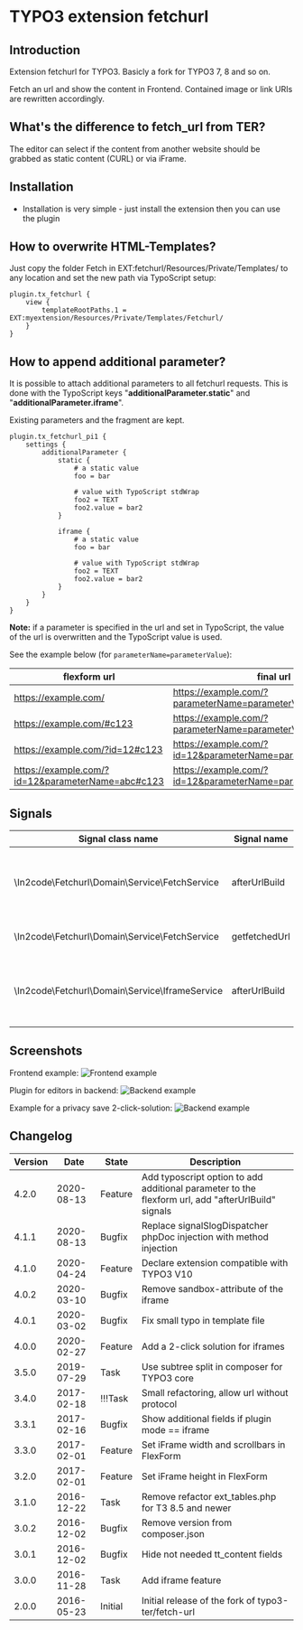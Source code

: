 # TYPO3 extension fetchurl


## Introduction

Extension fetchurl for TYPO3. Basicly a fork for TYPO3 7, 8 and so on.

Fetch an url and show the content in Frontend.
Contained image or link URIs are rewritten accordingly.


## What's the difference to fetch_url from TER?

The editor can select if the content from another website should be grabbed as
static content (CURL) or via iFrame.


## Installation

* Installation is very simple - just install the extension then you can use the plugin


## How to overwrite HTML-Templates?

Just copy the folder Fetch in EXT:fetchurl/Resources/Private/Templates/ to any location and set the new path via
TypoScript setup:

```
plugin.tx_fetchurl {
	view {
		templateRootPaths.1 = EXT:myextension/Resources/Private/Templates/Fetchurl/
	}
}
```


## How to append additional parameter?

It is possible to attach additional parameters to all fetchurl requests. 
This is done with the TypoScript keys "**additionalParameter.static**" and "**additionalParameter.iframe**". 

Existing parameters and the fragment are kept.

```
plugin.tx_fetchurl_pi1 {
    settings {
        additionalParameter {
            static {
                # a static value
                foo = bar
                
                # value with TypoScript stdWrap
                foo2 = TEXT
                foo2.value = bar2
            }

            iframe {
                # a static value
                foo = bar
                
                # value with TypoScript stdWrap
                foo2 = TEXT
                foo2.value = bar2
            }
        }
    }
}
```

**Note:**
if a parameter is specified in the url and set in TypoScript, the value of the url is overwritten and the TypoScript 
value is used.

See the example below (for `parameterName=parameterValue`):

| flexform url                                      | final url                                                     |
| ------------------------------------------------- | ------------------------------------------------------------- |
| https://example.com/                              | https://example.com/?parameterName=parameterValue             |
| https://example.com/#c123                         | https://example.com/?parameterName=parameterValue#c123        |
| https://example.com/?id=12#c123                   | https://example.com/?id=12&parameterName=parameterValue#c123  |
| https://example.com/?id=12&parameterName=abc#c123 | https://example.com/?id=12&parameterName=parameterValue#c123  | 


## Signals

| Signal class name                              |  Signal name  | information                                             |
| ---------------------------------------------- | ------------- | ------------------------------------------------------- |
| \In2code\Fetchurl\Domain\Service\FetchService  | afterUrlBuild | after the protocol and additional parameter are added   |
| \In2code\Fetchurl\Domain\Service\FetchService  | getfetchedUrl | after the content fetched                               |
| \In2code\Fetchurl\Domain\Service\IframeService | afterUrlBuild | after the protocol and additional parameter are added   |


## Screenshots

Frontend example:
![Frontend example](Documentation/Images/frontend.png)

Plugin for editors in backend:
![Backend example](Documentation/Images/backend.png)

Example for a privacy save 2-click-solution:
![Backend example](Documentation/Images/iframeswitch.png)


## Changelog

| Version    | Date       | State      | Description                                                                                        |
| ---------- | ---------- | ---------- | -------------------------------------------------------------------------------------------------- |
| 4.2.0      | 2020-08-13 | Feature    | Add typoscript option to add additional parameter to the flexform url, add "afterUrlBuild" signals |
| 4.1.1      | 2020-08-13 | Bugfix     | Replace signalSlogDispatcher phpDoc injection with method injection                                |
| 4.1.0      | 2020-04-24 | Feature    | Declare extension compatible with TYPO3 V10                                                        |
| 4.0.2      | 2020-03-10 | Bugfix     | Remove sandbox-attribute of the iframe                                                             |
| 4.0.1      | 2020-03-02 | Bugfix     | Fix small typo in template file                                                                    |
| 4.0.0      | 2020-02-27 | Feature    | Add a 2-click solution for iframes                                                                 |
| 3.5.0      | 2019-07-29 | Task       | Use subtree split in composer for TYPO3 core                                                       |
| 3.4.0      | 2017-02-18 | !!!Task    | Small refactoring, allow url without protocol                                                      |
| 3.3.1      | 2017-02-16 | Bugfix     | Show additional fields if plugin mode == iframe                                                    |
| 3.3.0      | 2017-02-01 | Feature    | Set iFrame width and scrollbars in FlexForm                                                        |
| 3.2.0      | 2017-02-01 | Feature    | Set iFrame height in FlexForm                                                                      |
| 3.1.0      | 2016-12-22 | Task       | Remove refactor ext_tables.php for T3 8.5 and newer                                                |
| 3.0.2      | 2016-12-02 | Bugfix     | Remove version from composer.json                                                                  |
| 3.0.1      | 2016-12-02 | Bugfix     | Hide not needed tt_content fields                                                                  |
| 3.0.0      | 2016-11-28 | Task       | Add iframe feature                                                                                 |
| 2.0.0      | 2016-05-23 | Initial    | Initial release of the fork of typo3-ter/fetch-url                                                 |
